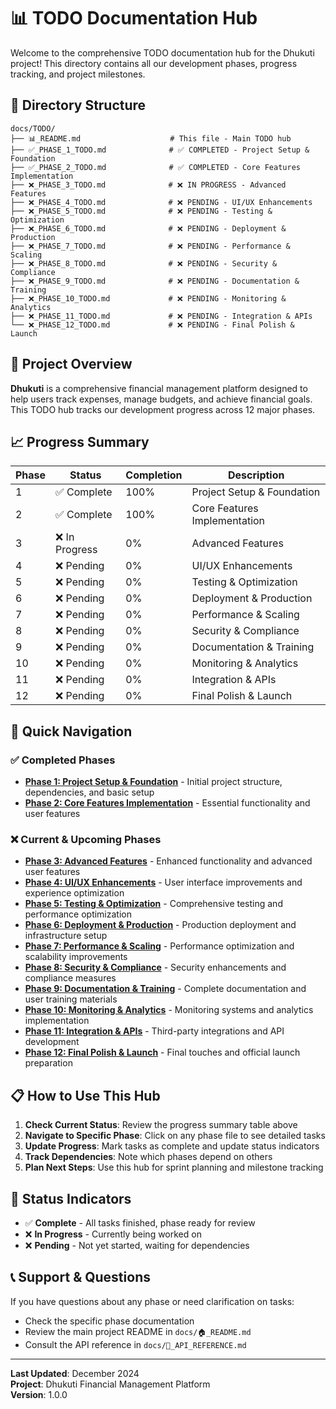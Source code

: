 # 📊 TODO Documentation Hub

Welcome to the comprehensive TODO documentation hub for the Dhukuti project! This directory contains all our development phases, progress tracking, and project milestones.

## 📁 Directory Structure

```
docs/TODO/
├── 📊_README.md                    # This file - Main TODO hub
├── ✅_PHASE_1_TODO.md              # ✅ COMPLETED - Project Setup & Foundation
├── ✅_PHASE_2_TODO.md              # ✅ COMPLETED - Core Features Implementation
├── ❌_PHASE_3_TODO.md              # ❌ IN PROGRESS - Advanced Features
├── ❌_PHASE_4_TODO.md              # ❌ PENDING - UI/UX Enhancements
├── ❌_PHASE_5_TODO.md              # ❌ PENDING - Testing & Optimization
├── ❌_PHASE_6_TODO.md              # ❌ PENDING - Deployment & Production
├── ❌_PHASE_7_TODO.md              # ❌ PENDING - Performance & Scaling
├── ❌_PHASE_8_TODO.md              # ❌ PENDING - Security & Compliance
├── ❌_PHASE_9_TODO.md              # ❌ PENDING - Documentation & Training
├── ❌_PHASE_10_TODO.md             # ❌ PENDING - Monitoring & Analytics
├── ❌_PHASE_11_TODO.md             # ❌ PENDING - Integration & APIs
└── ❌_PHASE_12_TODO.md             # ❌ PENDING - Final Polish & Launch
```

## 🎯 Project Overview

**Dhukuti** is a comprehensive financial management platform designed to help users track expenses, manage budgets, and achieve financial goals. This TODO hub tracks our development progress across 12 major phases.

## 📈 Progress Summary

| Phase | Status | Completion | Description |
|-------|--------|------------|-------------|
| 1 | ✅ Complete | 100% | Project Setup & Foundation |
| 2 | ✅ Complete | 100% | Core Features Implementation |
| 3 | ❌ In Progress | 0% | Advanced Features |
| 4 | ❌ Pending | 0% | UI/UX Enhancements |
| 5 | ❌ Pending | 0% | Testing & Optimization |
| 6 | ❌ Pending | 0% | Deployment & Production |
| 7 | ❌ Pending | 0% | Performance & Scaling |
| 8 | ❌ Pending | 0% | Security & Compliance |
| 9 | ❌ Pending | 0% | Documentation & Training |
| 10 | ❌ Pending | 0% | Monitoring & Analytics |
| 11 | ❌ Pending | 0% | Integration & APIs |
| 12 | ❌ Pending | 0% | Final Polish & Launch |

## 🚀 Quick Navigation

### ✅ Completed Phases
- **[Phase 1: Project Setup & Foundation](./✅_PHASE_1_TODO.md)** - Initial project structure, dependencies, and basic setup
- **[Phase 2: Core Features Implementation](./✅_PHASE_2_TODO.md)** - Essential functionality and user features

### ❌ Current & Upcoming Phases
- **[Phase 3: Advanced Features](./❌_PHASE_3_TODO.md)** - Enhanced functionality and advanced user features
- **[Phase 4: UI/UX Enhancements](./❌_PHASE_4_TODO.md)** - User interface improvements and experience optimization
- **[Phase 5: Testing & Optimization](./❌_PHASE_5_TODO.md)** - Comprehensive testing and performance optimization
- **[Phase 6: Deployment & Production](./❌_PHASE_6_TODO.md)** - Production deployment and infrastructure setup
- **[Phase 7: Performance & Scaling](./❌_PHASE_7_TODO.md)** - Performance optimization and scalability improvements
- **[Phase 8: Security & Compliance](./❌_PHASE_8_TODO.md)** - Security enhancements and compliance measures
- **[Phase 9: Documentation & Training](./❌_PHASE_9_TODO.md)** - Complete documentation and user training materials
- **[Phase 10: Monitoring & Analytics](./❌_PHASE_10_TODO.md)** - Monitoring systems and analytics implementation
- **[Phase 11: Integration & APIs](./❌_PHASE_11_TODO.md)** - Third-party integrations and API development
- **[Phase 12: Final Polish & Launch](./❌_PHASE_12_TODO.md)** - Final touches and official launch preparation

## 📋 How to Use This Hub

1. **Check Current Status**: Review the progress summary table above
2. **Navigate to Specific Phase**: Click on any phase file to see detailed tasks
3. **Update Progress**: Mark tasks as complete and update status indicators
4. **Track Dependencies**: Note which phases depend on others
5. **Plan Next Steps**: Use this hub for sprint planning and milestone tracking

## 🔄 Status Indicators

- ✅ **Complete** - All tasks finished, phase ready for review
- ❌ **In Progress** - Currently being worked on
- ❌ **Pending** - Not yet started, waiting for dependencies

## 📞 Support & Questions

If you have questions about any phase or need clarification on tasks:
- Check the specific phase documentation
- Review the main project README in `docs/🏠_README.md`
- Consult the API reference in `docs/🔌_API_REFERENCE.md`

---

**Last Updated**: December 2024  
**Project**: Dhukuti Financial Management Platform  
**Version**: 1.0.0 
